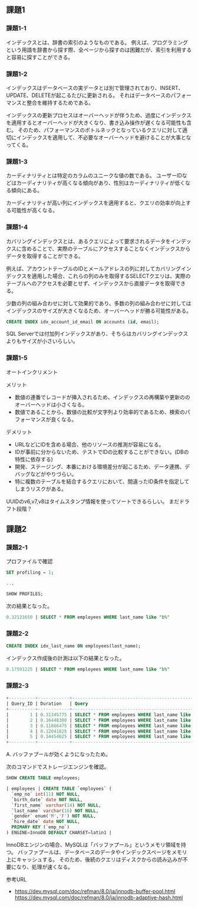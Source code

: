 ## 課題1

### 課題1-1
インデックスとは、辞書の索引のようなものである。
例えば、プログラミングという用語を辞書から探す際、全ページから探すのは困難だが、索引を利用すると容易に探すことができる。

### 課題1-2
インデックスはデータベースの実データとは別で管理されており、INSERT、UPDATE、DELETEが起こるたびに更新される。
それはデータベースのパフォーマンスと整合を維持するためである。

インデックスの更新プロセスはオーバーヘッドが伴うため、過度にインデックスを適用するとオーバーヘッドが大きくなり、書き込み操作が遅くなる可能性も含む。
そのため、パフォーマンスのボトルネックとなっているクエリに対して適切にインデックスを適用して、不必要なオーバーヘッドを避けることが大事となってくる。

### 課題1-3
カーディナリティとは特定のカラムのユニークな値の数である。
ユーザーIDなどはカーディナリティが高くなる傾向があり、性別はカーディナリティが低くなる傾向にある。

カーディナリティが高い列にインデックスを適用すると、クエリの効率が向上する可能性が高くなる。

### 課題1-4
カバリングインデックスとは、あるクエリによって要求されるデータをインデックスに含めることで、実際のテーブルにアクセスすることなくインデックスからデータを取得することができる。

例えば、アカウントテーブルのIDとメールアドレスの列に対してカバリングインデックスを適用した場合、これらの列のみを取得するSELECTクエリは、実際のテーブルへのアクセスを必要とせず、インデックスから直接データを取得できる。

少数の列の組み合わせに対して効果的であり、多数の列の組み合わせに対してはインデックスのサイズが大きくなるため、オーバーヘッドが勝る可能性がある。

````sql
CREATE INDEX idx_account_id_email ON accounts (id, email);
````

SQL Serverでは付加列インデックスがあり、そちらはカバリングインデックスよりもサイズが小さいらしい。

### 課題1-5
オートインクリメント

メリット
- 数値の連番でレコードが挿入されるため、インデックスの再構築や更新ののオーバーヘッドは小さくなる。
- 数値であることから、数値の比較が文字列より効率的であるため、検索のパフォーマンスが良くなる。

デメリット
- URLなどにIDを含める場合、他のリソースの推測が容易になる。
- IDが事前に分からないため、テストでIDの比較することができない。(DBの特性に依存する)
- 開発、ステージング、本番における環境差分が起こるため、データ連携、デバッグなどがやりづらい。
- 特に複数のテーブルを結合するクエリにおいて、間違ったID条件を指定してしまうリスクがある。

UUIDのv6,v7,v8はタイムスタンプ情報を使ってソートできるらしい。
まだドラフト段階？

## 課題2

### 課題2-1
プロファイルで確認

````sql
SET profiling = 1;

...

SHOW PROFILES;
````

次の結果となった。
````sql
0.32121650 | SELECT * FROM employees WHERE last_name like "b%"
````

### 課題2-2

````sql
CREATE INDEX idx_last_name ON employees(last_name);
````

インデックス作成後の計測は以下の結果となった。

````sql
0.17591225 | SELECT * FROM employees WHERE last_name like "b%"
````

### 課題2-3

````sql
+----------+------------+---------------------------------------------------+
| Query_ID | Duration   | Query                                             |
+----------+------------+---------------------------------------------------+
|        1 | 0.31345775 | SELECT * FROM employees WHERE last_name like "b%" |
|        2 | 0.16448300 | SELECT * FROM employees WHERE last_name like "b%" |
|        3 | 0.11866475 | SELECT * FROM employees WHERE last_name like "b%" |
|        4 | 0.12041825 | SELECT * FROM employees WHERE last_name like "b%" |
|        5 | 0.14454625 | SELECT * FROM employees WHERE last_name like "b%" |
+----------+------------+---------------------------------------------------+
````


A. バッファプールが効くようになったため。

次のコマンドでストレージエンジンを確認。

````sql
SHOW CREATE TABLE employees;

| employees | CREATE TABLE `employees` (
  `emp_no` int(11) NOT NULL,
  `birth_date` date NOT NULL,
  `first_name` varchar(14) NOT NULL,
  `last_name` varchar(16) NOT NULL,
  `gender` enum('M','F') NOT NULL,
  `hire_date` date NOT NULL,
  PRIMARY KEY (`emp_no`)
) ENGINE=InnoDB DEFAULT CHARSET=latin1 |
````

InnoDBエンジンの場合、MySQLは「バッファプール」というメモリ領域を持つ。
バッファプールは、データベースのデータやインデックスページをメモリ上にキャッシュする。
そのため、後続のクエリはディスクからの読み込みが不要になり、処理が速くなる。

参考URL
- https://dev.mysql.com/doc/refman/8.0/ja/innodb-buffer-pool.html
https://dev.mysql.com/doc/refman/8.0/ja/innodb-adaptive-hash.html